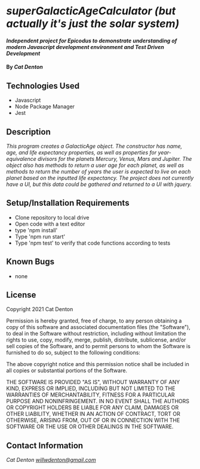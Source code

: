 # _superGalacticAgeCalculator (but actually it's just the solar system)_

#### _Independent project for Epicodus to demonstrate understanding of modern Javascript development environment and Test Driven Development_

#### By _**Cat Denton**_

## Technologies Used

* Javascript
* Node Package Manager
* Jest

## Description

_This program creates a GalacticAge object. The constructor has name, age, and life expectancy properties, as well as properties for year-equivalence divisors for the planets Mercury, Venus, Mars and Jupiter. The object also has methods to return a user age for each planet, as well as methods to return the number of years the user is expected to live on each planet based on the inputted life expectancy. The project does not currently have a UI, but this data could be gathered and returned to a UI with jquery._

## Setup/Installation Requirements

* Clone repository to local drive
* Open code with a text editor
* type 'npm install'
* Type 'npm run start'
* Type 'npm test' to verify that code functions according to tests

## Known Bugs

* none

## License

Copyright 2021 Cat Denton

Permission is hereby granted, free of charge, to any person obtaining a copy of this software and associated documentation files (the "Software"), to deal in the Software without restriction, including without limitation the rights to use, copy, modify, merge, publish, distribute, sublicense, and/or sell copies of the Software, and to permit persons to whom the Software is furnished to do so, subject to the following conditions:

The above copyright notice and this permission notice shall be included in all copies or substantial portions of the Software.

THE SOFTWARE IS PROVIDED "AS IS", WITHOUT WARRANTY OF ANY KIND, EXPRESS OR IMPLIED, INCLUDING BUT NOT LIMITED TO THE WARRANTIES OF MERCHANTABILITY, FITNESS FOR A PARTICULAR PURPOSE AND NONINFRINGEMENT. IN NO EVENT SHALL THE AUTHORS OR COPYRIGHT HOLDERS BE LIABLE FOR ANY CLAIM, DAMAGES OR OTHER LIABILITY, WHETHER IN AN ACTION OF CONTRACT, TORT OR OTHERWISE, ARISING FROM, OUT OF OR IN CONNECTION WITH THE SOFTWARE OR THE USE OR OTHER DEALINGS IN THE SOFTWARE.



## Contact Information

_Cat Denton <willwdenton@gmail.com>_